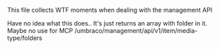 This file collects WTF moments when dealing with the management API




Have no idea what this does.. It's just returns an array with folder in it. Maybe no use for MCP
/umbraco/management/api/v1/item/media-type/folders